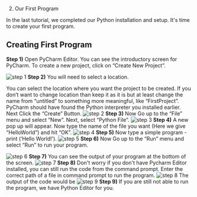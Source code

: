 002. Our First Program

In the last tutorial, we completed our Python installation and setup. It's time to create your first program.

## Creating First Program
**Step 1)** Open PyCharm Editor. You can see the introductory screen for PyCharm. To create a new project, click on “Create New Project”.

![step 1](https://www.guru99.com/images/Pythonnew/Python3.1.png)
**Step 2)** You will need to select a location.

You can select the location where you want the project to be created. If you don’t want to change location than keep it as it is but at least change the name from “untitled” to something more meaningful, like “FirstProject”.
PyCharm should have found the Python interpreter you installed earlier.
Next Click the “Create” Button.
![step 2](https://www.guru99.com/images/Pythonnew/PythonS3.2.png)
**Step 3)** Now Go up to the “File” menu and select “New”. Next, select “Python File”.
![step 3](https://www.guru99.com/images/Pythonnew/PythonS3.3.png)
**Step 4)** A new pop up will appear. Now type the name of the file you want (Here we give “HelloWorld”) and hit “OK”.
![step 4](https://www.guru99.com/images/Pythonnew/PythonS3.4.png)
**Step 5)** Now type a simple program - print (‘Hello World!’).
![step 5](https://www.guru99.com/images/Pythonnew/PythonS3.5.png)
**Step 6)** Now Go up to the “Run” menu and select “Run” to run your program.

![step 6](https://www.guru99.com/images/Pythonnew/PythonS3.6.png)
**Step 7)** You can see the output of your program at the bottom of the screen.
![step 7](https://www.guru99.com/images/Pythonnew/Python3.5.png)
**Step 8)** Don't worry if you don't have Pycharm Editor installed, you can still run the code from the command prompt. Enter the correct path of a file in command prompt to run the program.
![step 8](https://www.guru99.com/images/Pythonnew/Python3.6.png)
The output of the code would be
![step 9](https://www.guru99.com/images/Pythonnew/Python3.7.png)
**Step 9)** If you are still not able to run the program, we have Python Editor for you.
